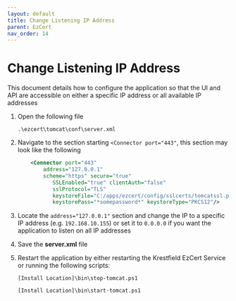 ```yaml
---
layout: default
title: Change Listening IP Address
parent: EzCert
nav_order: 14
---
```



# Change Listening IP Address

This document details how to configure the application so that the UI and API are accessible on either a specific IP address or all available IP addresses

1. Open the following file

   ``.\ezcert\tomcat\conf\server.xml``

2. Navigate to the section starting ``<Connector port="443"``, this section may look like the following

   ```xml
       <Connector port="443"
       	   address="127.0.0.1"
   	   	   scheme="https" secure="true"
              SSLEnabled="true" clientAuth="false"
              sslProtocol="TLS"
              keystoreFile="C:/apps/ezcert/config/sslcerts/tomcatssl.p12"
              keystorePass="*somepassword*" keystoreType="PKCS12"/>
   ```

3.  Locate  the ``address="127.0.0.1"`` section and change the IP to a specific IP address (e.g. ``192.168.10.155``) or set it to ``0.0.0.0`` if you want the application to listen on all IP addresses

4. Save the **server.xml** file

5. Restart the application by either restarting the Krestfield EzCert Service or running the following scripts:

   ``[Install Location]\bin\stop-tomcat.ps1``

   ``[Install Location]\bin\start-tomcat.ps1``





